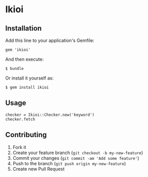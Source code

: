 # Ikioi

## Installation

Add this line to your application's Gemfile:

    gem 'ikioi'

And then execute:

    $ bundle

Or install it yourself as:

    $ gem install ikioi

## Usage

```
checker = Ikioi::Checker.new('keyword')
checker.fetch
```


## Contributing

1. Fork it
2. Create your feature branch (`git checkout -b my-new-feature`)
3. Commit your changes (`git commit -am 'Add some feature'`)
4. Push to the branch (`git push origin my-new-feature`)
5. Create new Pull Request

